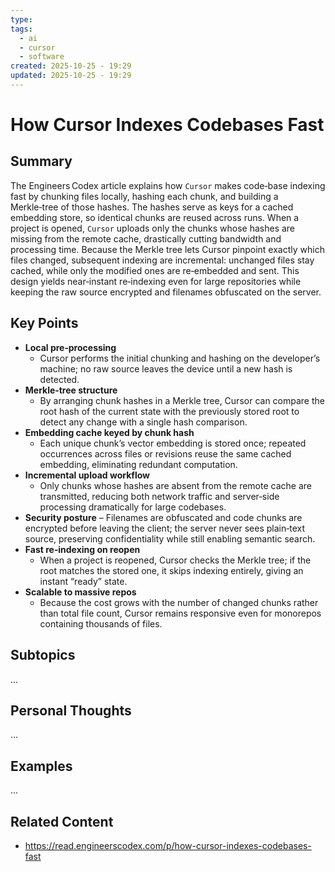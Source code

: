```yaml
---
type:
tags:
  - ai
  - cursor
  - software
created: 2025-10-25 - 19:29
updated: 2025-10-25 - 19:29
---
```

# How Cursor Indexes Codebases Fast

## Summary

The Engineers Codex article explains how `Cursor` makes code‑base indexing fast by chunking files locally, hashing each chunk, and building a Merkle‑tree of those hashes. The hashes serve as keys for a cached embedding store, so identical chunks are reused across runs. When a project is opened, `Cursor` uploads only the chunks whose hashes are missing from the remote cache, drastically cutting bandwidth and processing time. Because the Merkle tree lets Cursor pinpoint exactly which files changed, subsequent indexing are incremental: unchanged files stay cached, while only the modified ones are re‑embedded and sent. This design yields near‑instant re‑indexing even for large repositories while keeping the raw source encrypted and filenames obfuscated on the server.

## Key Points

- **Local pre‑processing** 
	- Cursor performs the initial chunking and hashing on the developer’s machine; no raw source leaves the device until a new hash is detected.
- **Merkle‑tree structure** 
	- By arranging chunk hashes in a Merkle tree, Cursor can compare the root hash of the current state with the previously stored root to detect any change with a single hash comparison.
- **Embedding cache keyed by chunk hash** 
	- Each unique chunk’s vector embedding is stored once; repeated occurrences across files or revisions reuse the same cached embedding, eliminating redundant computation.
 - **Incremental upload workflow** 
	 - Only chunks whose hashes are absent from the remote cache are transmitted, reducing both network traffic and server‑side processing dramatically for large codebases.
- **Security posture** – Filenames are obfuscated and code chunks are encrypted before leaving the client; the server never sees plain‑text source, preserving confidentiality while still enabling semantic search.
- **Fast re‑indexing on reopen** 
	- When a project is reopened, Cursor checks the Merkle tree; if the root matches the stored one, it skips indexing entirely, giving an instant “ready” state.
- **Scalable to massive repos**
	- Because the cost grows with the number of changed chunks rather than total file count, Cursor remains responsive even for monorepos containing thousands of files.

## Subtopics

...

## Personal Thoughts

...

## Examples

...

## Related Content

- https://read.engineerscodex.com/p/how-cursor-indexes-codebases-fast
